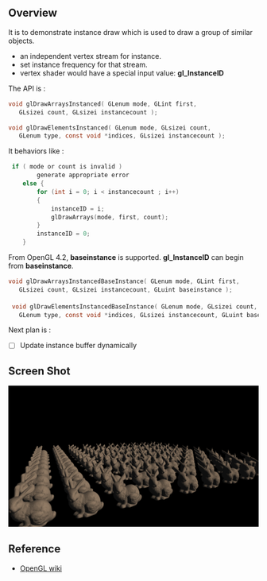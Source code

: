 ## Overview
It is to demonstrate instance draw which is used to draw a group of similar objects.

- an independent vertex stream for instance. 
- set instance frequency for that stream.
- vertex shader would have a special input value: **gl_InstanceID**

The API is :

```c
void glDrawArraysInstanced( GLenum mode, GLint first,
   GLsizei count, GLsizei instancecount );
```

```c
void glDrawElementsInstanced( GLenum mode, GLsizei count, 
   GLenum type, const void *indices, GLsizei instancecount );
```

It behaviors like :

```c
 if ( mode or count is invalid )
        generate appropriate error
    else {
        for (int i = 0; i < instancecount ; i++) 
        {
            instanceID = i;
            glDrawArrays(mode, first, count);
        }
        instanceID = 0;
    }
```

From OpenGL 4.2, **baseinstance** is supported. **gl_InstanceID** can begin from **baseinstance**.

```c
void glDrawArraysInstancedBaseInstance( GLenum mode, GLint first,
   GLsizei count, GLsizei instancecount, GLuint baseinstance );

 void glDrawElementsInstancedBaseInstance( GLenum mode, GLsizei count, 
   GLenum type, const void *indices, GLsizei instancecount, GLuint baseinstance );
```

Next plan is :

- [ ] Update instance buffer dynamically

## Screen Shot

![instance draw screen shot](..\screen\instance-draw.png)

## Reference

- [OpenGL wiki](https://www.khronos.org/opengl/wiki/Vertex_Rendering#Instancing)

